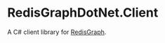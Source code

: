 # RedisGraphDotNet.Client

A C# client library for [RedisGraph](https://oss.redislabs.com/redisgraph/).